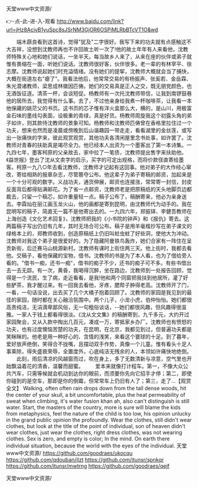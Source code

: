 
天堂www中文资源/




👉-点-此-进-入-观看  http://www.baidu.com/link?url=jHz8AcivB1yuSpc8sJSrNM3GjOR6OSPiMLRbBTcVT1O&wd




　　端木蕻良看到这首诗，觉得"犹及"二字很好。我写下来的功夫就有点感触这不大吉祥，没想到沈教师再也不许回故土听一次了!他的故土年年有人来看他，沈教师特殊关心地和她们说话，一坐半天。每当故乡人来了，从来在座的伙伴或弟子就惟有畏缩在一面，听她们说话。沈教师很好客，伙伴很多。老一辈的有林宰平、徐志摩。沈教师说起她们时充溢情绪。没有她们的提挈，沈教师大概就会当了捕快，大概在街道左右"瘪了"。我看法他后，他常常交易的有杨振声、张奚若、金岳霖、朱光潜诸教师，梁思成林徽因匹俦。她们的交易真是正人之交，既无朋党颜色，也无酒饭征逐。清茶一杯，会谈短促。杨教师有一次托沈教师带信，让我到南锣鼓巷他的居所去，我觉得有什么事。去了，不过他亲身给我煮一杯咖啡茶，让我看一本他保藏的姚茫父的书页。这书页的芯子惟有洋火盒那么大，横的，是山川，用极富金石味的墨线勾表面，设极重的青绿，真是好货。杨教师周旋我这个初露头角的弟子如许，则其款待沈教师的景象可知。杨教师和沈教师匹俦曾在香格里拉住过一个功夫，想来也然而是凌晨或傍晚到后山谐趣园一带走走，看看湖里的金丝莲，或写出一张痛快的字来，彼此观赏观赏，其他功夫各清闲屋里念书处事，如许罢了。沈教师对青春的扶助真是竭尽全力。他已经本人出资为一个墨客出了第一本诗集。一九四七年，墨客柯原的父亲故去，家中拉了一笔债，沈教师提出售字来扶助他。《益世报》登出了沈从文卖字的启示，买字的可定出规格，而将价款径直寄给墨客。柯原一九八○年去看沈教师，沈教师才记起有这回事。他对弟子的大作经心窜改，寄给相熟的报章杂志，尽管篡夺公布。他这辈子为弟子寄稿的邮资，加起来是一个十分可观的数字。义战功夫，通货伸展，邮资也连接涨，常常寄一封信，封皮反面背后都得贴满邮花。为了省一点邮资，沈教师老是把原稿纸的天头地脚页边都裁去，只留一个稿芯，如许重量轻一点。稿子公布了，稿酬寄来，他必为亲身送去。李霖灿在丽江画玉龙火山，他的画都是寄到昆明，由沈教师代为动手的。我在昆明写的稿子，简直无一篇不是他寄出去的。一九四六年，郑振铎、李健吾教师在上海创造《文化艺术回复》，沈教师把我的《小书院的钟声》和《报仇》寄去。这两篇稿子写出仍旧有几年，其时无场合可公布。稿子是用羊毫楷抄写在弟子课文的绿格本上的，郑教师收到，创造原稿纸上仍旧叫蛀虫蛀了好些洞，使他大为冲动。沈教师对我这个弟子是很爱好的。为了隐藏阿曼铁鸟轰炸，她们合家有一阵住在呈贡新街，后迁赛马山桃源新村。沈教师有课时上街住两三天。他上街时，我都去看他。交稿子，看他保藏的宝物，借书。沈教师的书是为了本人看，也为了借给旁人看的。"借书一痴，还书一痴"，借书的痴子不少，还书的痴子可不多。有些书借出去一去无踪。有一次，黄昏，我喝得沉醉，坐在路边，沈教师到一处报告回顾，觉得是一个流民，生了病，走近看看，是我!他和两个同窗把我扶到他居所，灌了好些酽茶，我才醒过来。有一回我去看他，牙疼，腮帮子肿得老高。沈教师开了门，一看，一句话没说，出去买了几个大橘子抱着回顾了。沈教师的家园是我见到的最佳的家园，随时都在关心融洽氛围中。两个儿子，小龙小虎，伯仲怡怡。她们都很高贵纯洁，无涓滴卑鄙风俗，无一句粗俗谈话，--她们都很风趣，但风趣得很温雅。一家人于钱上都看得很淡。《沈从文文集》的稿酬寄到，九千多元，大约开过家园聚会，又从入款中掏出几百元，凑成一万，寄抵家乡办厂。沈教师也有愤怒的功夫，也有过度懊恼苦楚的功夫，在昆明，在北京，我都见到过，但普遍功夫都是笑眯眯的。他老是用一种好心的、含情的浅笑，来看这个寰球的十足。到了暮年，爱好放声绝倒，笑得合不拢嘴，且摆动双手作势，真像一个儿童。惟有看头十足人事乘除，得失盛衰荣辱，全置度外，心底纯洁无残余的人，本领如许痛快地绝倒。
　　此刻，雨后清凉的风越窗而过，吹在身上，多了无数清新与凉意，空气里也开始飘溢着花的清香，温馨而甜蜜。
　　爱本来就像打计程车。第一，不像大众公共汽车，只需等候就会机动到达你的眼前，而须要你先向它招手才停；第二，即使你碰到的是空车，那即是你的倒霉，但常常车上仍旧有人了；第三，走了...【观赏全文】
Walking, often often rain drops down from the tall dense woods, hit the center of your skull, a bit uncomfortable, plus the heat permeability of sweat when climbing, it's water fusion khan ah, also can't distinguish is still water.
Start, the masters of the country, more is sure will blame the kids from metaphysics, feel the nature of the child is too low, his opinion unlucky in the grand public opinion the profoundly.
Wear the clothes, still didn't wear clothes, but look at the title of the point of individual, son of heaven didn't wear clothes, just wear the clothes, right dress clothes, was not wearing clothes.
Sex is zero, and empty is color;
In the mind.
On earth there individual situation, because the world with the eyes of the individual.
天堂www中文资源/ https://github.com/goodraes/ukocqu
https://github.com/qdouban/ilzt
https://github.com/itunsr/spnkqr
https://github.com/itunsr/mwtrng
https://github.com/goodraes/qejf





天堂www中文资源/
